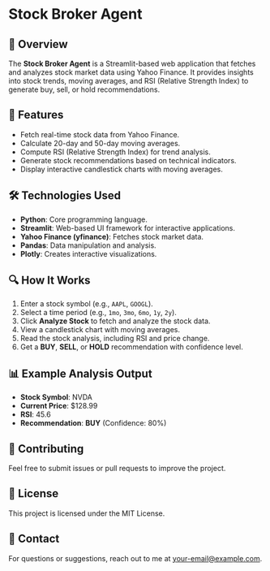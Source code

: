 # Stock Broker Agent

## 📌 Overview

The **Stock Broker Agent** is a Streamlit-based web application that fetches and analyzes stock market data using Yahoo Finance. It provides insights into stock trends, moving averages, and RSI (Relative Strength Index) to generate buy, sell, or hold recommendations.

## 🚀 Features

- Fetch real-time stock data from Yahoo Finance.
- Calculate 20-day and 50-day moving averages.
- Compute RSI (Relative Strength Index) for trend analysis.
- Generate stock recommendations based on technical indicators.
- Display interactive candlestick charts with moving averages.

## 🛠️ Technologies Used

- **Python**: Core programming language.
- **Streamlit**: Web-based UI framework for interactive applications.
- **Yahoo Finance (yfinance)**: Fetches stock market data.
- **Pandas**: Data manipulation and analysis.
- **Plotly**: Creates interactive visualizations.
## 🔍 How It Works

1. Enter a stock symbol (e.g., `AAPL`, `GOOGL`).
2. Select a time period (e.g., `1mo`, `3mo`, `6mo`, `1y`, `2y`).
3. Click **Analyze Stock** to fetch and analyze the stock data.
4. View a candlestick chart with moving averages.
5. Read the stock analysis, including RSI and price change.
6. Get a **BUY**, **SELL**, or **HOLD** recommendation with confidence level.

## 📊 Example Analysis Output

- **Stock Symbol**: NVDA  
- **Current Price**: $128.99 
- **RSI**: 45.6  
- **Recommendation**: **BUY** (Confidence: 80%)  

## 🤝 Contributing

Feel free to submit issues or pull requests to improve the project.

## 📜 License

This project is licensed under the MIT License.

## 📧 Contact

For questions or suggestions, reach out to me at [your-email@example.com](mailto:massnaveen1002@gmail.com).
